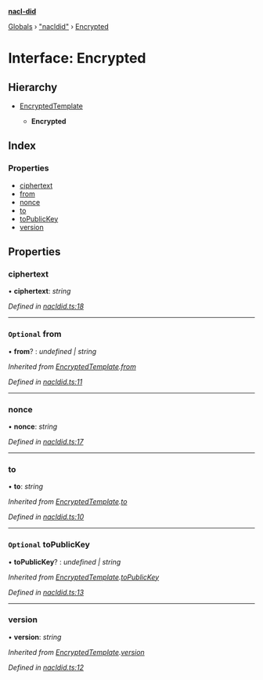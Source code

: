 **[nacl-did](../README.md)**

[Globals](../globals.md) › ["nacldid"](../modules/_nacldid_.md) › [Encrypted](_nacldid_.encrypted.md)

# Interface: Encrypted

## Hierarchy

* [EncryptedTemplate](_nacldid_.encryptedtemplate.md)

  * **Encrypted**

## Index

### Properties

* [ciphertext](_nacldid_.encrypted.md#ciphertext)
* [from](_nacldid_.encrypted.md#optional-from)
* [nonce](_nacldid_.encrypted.md#nonce)
* [to](_nacldid_.encrypted.md#to)
* [toPublicKey](_nacldid_.encrypted.md#optional-topublickey)
* [version](_nacldid_.encrypted.md#version)

## Properties

###  ciphertext

• **ciphertext**: *string*

*Defined in [nacldid.ts:18](https://github.com/uport-project/nacl-did/blob/417d425/src/nacldid.ts#L18)*

___

### `Optional` from

• **from**? : *undefined | string*

*Inherited from [EncryptedTemplate](_nacldid_.encryptedtemplate.md).[from](_nacldid_.encryptedtemplate.md#optional-from)*

*Defined in [nacldid.ts:11](https://github.com/uport-project/nacl-did/blob/417d425/src/nacldid.ts#L11)*

___

###  nonce

• **nonce**: *string*

*Defined in [nacldid.ts:17](https://github.com/uport-project/nacl-did/blob/417d425/src/nacldid.ts#L17)*

___

###  to

• **to**: *string*

*Inherited from [EncryptedTemplate](_nacldid_.encryptedtemplate.md).[to](_nacldid_.encryptedtemplate.md#to)*

*Defined in [nacldid.ts:10](https://github.com/uport-project/nacl-did/blob/417d425/src/nacldid.ts#L10)*

___

### `Optional` toPublicKey

• **toPublicKey**? : *undefined | string*

*Inherited from [EncryptedTemplate](_nacldid_.encryptedtemplate.md).[toPublicKey](_nacldid_.encryptedtemplate.md#optional-topublickey)*

*Defined in [nacldid.ts:13](https://github.com/uport-project/nacl-did/blob/417d425/src/nacldid.ts#L13)*

___

###  version

• **version**: *string*

*Inherited from [EncryptedTemplate](_nacldid_.encryptedtemplate.md).[version](_nacldid_.encryptedtemplate.md#version)*

*Defined in [nacldid.ts:12](https://github.com/uport-project/nacl-did/blob/417d425/src/nacldid.ts#L12)*